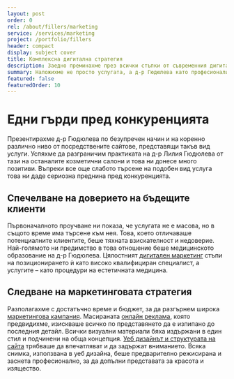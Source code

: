 ```yaml
---
layout: post
order: 0
rel: /about/fillers/marketing
service: /services/marketing
project: /portfolio/fillers
header: compact
display: subject cover
title: Комплексна дигитална стратегия
description: Заедно преминахме през всички стъпки от съвременния дигитален маркетинг-уеб дизайн отговарящ на всички съвременни тенденции, засенемането на снимките и маркетинг планирането
summary: Наложихме не просто услугата, а д-р Гюдюлева като професионалист и изградихме доверие към нея и нейната работа.
featured: false
featuredOrder: 10
---
```

# Едни гърди пред конкуренцията
 Презентирахме д-р Гюдюлева по безупречен начин и на коренно различно ниво от посредствените сайтове, представящи такъв вид услуги. Успяхме да разграничим практиката на д-р Лилия Гюдюлева от тази на останалите козметични салони и това ни донесе много позитиви. Въпреки все още слабото търсене на подобен вид услуга това ни даде сериозна преднина пред конкуренцията.

## Спечелване на доверието на бъдещите клиенти
Първоначалното проучване ни показа, че услугата не е масова, но в същото време има търсене към нея. Това, което отличаваше потенциалните клиентите, беше тяхната взискателност и недоверие. Най-голямото ни предимство в това отношение беше медицинското образование на д-р Гюдюлева. Цялостният [дигитален маркетинг](./../../маркетинг/дигитална-маркетинг-стратегия.html) стъпи на позиционирането ѝ като високо квалифициран специалист, а услугите – като процедури на естетичната медицина.

## Следване на маркетинговата стратегия
Разполагахме с достатъчно време и бюджет, за да разгърнем широка [маркетингова кампания](./../../маркетинг/дигитална-маркетинг-стратегия.html). Масираната [онлайн реклама](./../../маркетинг/онлайн-реклама.html), която предвидихме, изискваше всичко по представянето да е изпипано до последния детайл. Всички визуални материали бяха издържани в един стил и подчинени на обща концепция. [Уеб дизайнът и структурата на сайта](./уеб-дизайн.html) трябваше да впечатляват и да задържат вниманието. Всяка снимка, използвана в уеб дизайна, беше предварително режисирана и заснета професионално, за да допълни представата за красота и изящество.